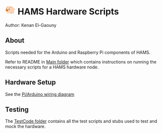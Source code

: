 # <a href="https://github.com/MajeedMirza/HAMS"><img border="0" alt="The Home Monitoring and Automation System" src="https://github.com/MajeedMirza/HAMS/blob/master/App/resources/icon.png" width="34" height="34" /></a> HAMS Hardware Scripts
Author: Kenan El-Gaouny

## About
Scripts needed for the Arduino and Raspberry Pi components of HAMS.

Refer to README in [Main folder](main) which contains instructions on running the necessary scripts for a HAMS hardware node.

## Hardware Setup
See the [Pi/Arduino wiring diagram](Resources/Arduino_Connection_Diagram.png)

## Testing
The [TestCode folder](TestCode) contains all the test scripts and stubs used to test and mock the hardware.
